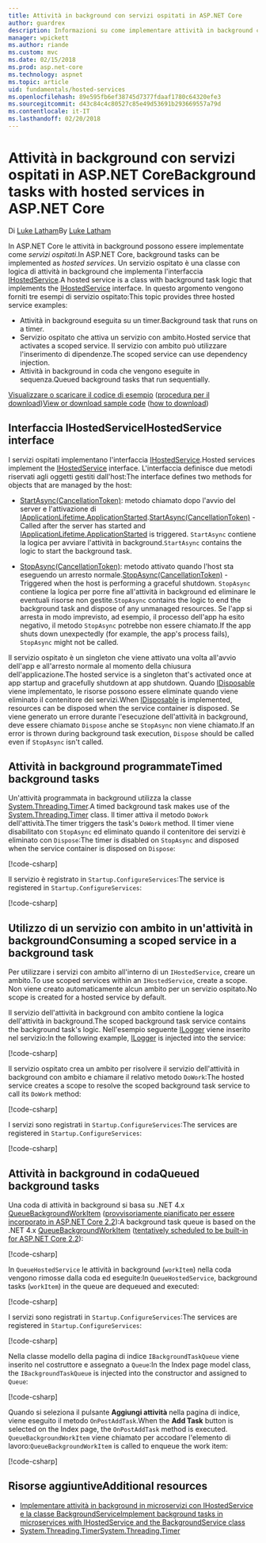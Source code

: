 ```yaml
---
title: Attività in background con servizi ospitati in ASP.NET Core
author: guardrex
description: Informazioni su come implementare attività in background con servizi ospitati in ASP.NET Core.
manager: wpickett
ms.author: riande
ms.custom: mvc
ms.date: 02/15/2018
ms.prod: asp.net-core
ms.technology: aspnet
ms.topic: article
uid: fundamentals/hosted-services
ms.openlocfilehash: 89e595fb6ef38745d7377fdaaf1780c64320efe3
ms.sourcegitcommit: d43c84c4c80527c85e49d53691b293669557a79d
ms.contentlocale: it-IT
ms.lasthandoff: 02/20/2018
---
```

# <a name="background-tasks-with-hosted-services-in-aspnet-core"></a><span data-ttu-id="d08bb-103">Attività in background con servizi ospitati in ASP.NET Core</span><span class="sxs-lookup"><span data-stu-id="d08bb-103">Background tasks with hosted services in ASP.NET Core</span></span>

<span data-ttu-id="d08bb-104">Di [Luke Latham](https://github.com/guardrex)</span><span class="sxs-lookup"><span data-stu-id="d08bb-104">By [Luke Latham](https://github.com/guardrex)</span></span>

<span data-ttu-id="d08bb-105">In ASP.NET Core le attività in background possono essere implementate come *servizi ospitati*.</span><span class="sxs-lookup"><span data-stu-id="d08bb-105">In ASP.NET Core, background tasks can be implemented as *hosted services*.</span></span> <span data-ttu-id="d08bb-106">Un servizio ospitato è una classe con logica di attività in background che implementa l'interfaccia [IHostedService](/dotnet/api/microsoft.extensions.hosting.ihostedservice).</span><span class="sxs-lookup"><span data-stu-id="d08bb-106">A hosted service is a class with background task logic that implements the [IHostedService](/dotnet/api/microsoft.extensions.hosting.ihostedservice) interface.</span></span> <span data-ttu-id="d08bb-107">In questo argomento vengono forniti tre esempi di servizio ospitato:</span><span class="sxs-lookup"><span data-stu-id="d08bb-107">This topic provides three hosted service examples:</span></span>

* <span data-ttu-id="d08bb-108">Attività in background eseguita su un timer.</span><span class="sxs-lookup"><span data-stu-id="d08bb-108">Background task that runs on a timer.</span></span>
* <span data-ttu-id="d08bb-109">Servizio ospitato che attiva un servizio con ambito.</span><span class="sxs-lookup"><span data-stu-id="d08bb-109">Hosted service that activates a scoped service.</span></span> <span data-ttu-id="d08bb-110">Il servizio con ambito può utilizzare l'inserimento di dipendenze.</span><span class="sxs-lookup"><span data-stu-id="d08bb-110">The scoped service can use dependency injection.</span></span>
* <span data-ttu-id="d08bb-111">Attività in background in coda che vengono eseguite in sequenza.</span><span class="sxs-lookup"><span data-stu-id="d08bb-111">Queued background tasks that run sequentially.</span></span>

<span data-ttu-id="d08bb-112">[Visualizzare o scaricare il codice di esempio](https://github.com/aspnet/Docs/tree/master/aspnetcore/fundamentals/hosted-services/samples/2.x) ([procedura per il download](xref:tutorials/index#how-to-download-a-sample))</span><span class="sxs-lookup"><span data-stu-id="d08bb-112">[View or download sample code](https://github.com/aspnet/Docs/tree/master/aspnetcore/fundamentals/hosted-services/samples/2.x) ([how to download](xref:tutorials/index#how-to-download-a-sample))</span></span>

## <a name="ihostedservice-interface"></a><span data-ttu-id="d08bb-113">Interfaccia IHostedService</span><span class="sxs-lookup"><span data-stu-id="d08bb-113">IHostedService interface</span></span>

<span data-ttu-id="d08bb-114">I servizi ospitati implementano l'interfaccia [IHostedService](/dotnet/api/microsoft.extensions.hosting.ihostedservice).</span><span class="sxs-lookup"><span data-stu-id="d08bb-114">Hosted services implement the [IHostedService](/dotnet/api/microsoft.extensions.hosting.ihostedservice) interface.</span></span> <span data-ttu-id="d08bb-115">L'interfaccia definisce due metodi riservati agli oggetti gestiti dall'host:</span><span class="sxs-lookup"><span data-stu-id="d08bb-115">The interface defines two methods for objects that are managed by the host:</span></span>

* <span data-ttu-id="d08bb-116">[StartAsync(CancellationToken)](/dotnet/api/microsoft.extensions.hosting.ihostedservice.startasync): metodo chiamato dopo l'avvio del server e l'attivazione di [IApplicationLifetime.ApplicationStarted](/dotnet/api/microsoft.aspnetcore.hosting.iapplicationlifetime.applicationstarted).</span><span class="sxs-lookup"><span data-stu-id="d08bb-116">[StartAsync(CancellationToken)](/dotnet/api/microsoft.extensions.hosting.ihostedservice.startasync) - Called after the server has started and [IApplicationLifetime.ApplicationStarted](/dotnet/api/microsoft.aspnetcore.hosting.iapplicationlifetime.applicationstarted) is triggered.</span></span> <span data-ttu-id="d08bb-117">`StartAsync` contiene la logica per avviare l'attività in background.</span><span class="sxs-lookup"><span data-stu-id="d08bb-117">`StartAsync` contains the logic to start the background task.</span></span>

* <span data-ttu-id="d08bb-118">[StopAsync(CancellationToken)](/dotnet/api/microsoft.extensions.hosting.ihostedservice.stopasync): metodo attivato quando l'host sta eseguendo un arresto normale.</span><span class="sxs-lookup"><span data-stu-id="d08bb-118">[StopAsync(CancellationToken)](/dotnet/api/microsoft.extensions.hosting.ihostedservice.stopasync) - Triggered when the host is performing a graceful shutdown.</span></span> <span data-ttu-id="d08bb-119">`StopAsync` contiene la logica per porre fine all'attività in background ed eliminare le eventuali risorse non gestite.</span><span class="sxs-lookup"><span data-stu-id="d08bb-119">`StopAsync` contains the logic to end the background task and dispose of any unmanaged resources.</span></span> <span data-ttu-id="d08bb-120">Se l'app si arresta in modo imprevisto, ad esempio, il processo dell'app ha esito negativo, il metodo `StopAsync` potrebbe non essere chiamato.</span><span class="sxs-lookup"><span data-stu-id="d08bb-120">If the app shuts down unexpectedly (for example, the app's process fails), `StopAsync` might not be called.</span></span>

<span data-ttu-id="d08bb-121">Il servizio ospitato è un singleton che viene attivato una volta all'avvio dell'app e all'arresto normale al momento della chiusura dell'applicazione.</span><span class="sxs-lookup"><span data-stu-id="d08bb-121">The hosted service is a singleton that's activated once at app startup and gracefully shutdown at app shutdown.</span></span> <span data-ttu-id="d08bb-122">Quando [IDisposable](/dotnet/api/system.idisposable) viene implementato, le risorse possono essere eliminate quando viene eliminato il contenitore dei servizi.</span><span class="sxs-lookup"><span data-stu-id="d08bb-122">When [IDisposable](/dotnet/api/system.idisposable) is implemented, resources can be disposed when the service container is disposed.</span></span> <span data-ttu-id="d08bb-123">Se viene generato un errore durante l'esecuzione dell'attività in background, deve essere chiamato `Dispose` anche se `StopAsync` non viene chiamato.</span><span class="sxs-lookup"><span data-stu-id="d08bb-123">If an error is thrown during background task execution, `Dispose` should be called even if `StopAsync` isn't called.</span></span>

## <a name="timed-background-tasks"></a><span data-ttu-id="d08bb-124">Attività in background programmate</span><span class="sxs-lookup"><span data-stu-id="d08bb-124">Timed background tasks</span></span>

<span data-ttu-id="d08bb-125">Un'attività programmata in background utilizza la classe [System.Threading.Timer](/dotnet/api/system.threading.timer).</span><span class="sxs-lookup"><span data-stu-id="d08bb-125">A timed background task makes use of the [System.Threading.Timer](/dotnet/api/system.threading.timer) class.</span></span> <span data-ttu-id="d08bb-126">Il timer attiva il metodo `DoWork` dell'attività.</span><span class="sxs-lookup"><span data-stu-id="d08bb-126">The timer triggers the task's `DoWork` method.</span></span> <span data-ttu-id="d08bb-127">Il timer viene disabilitato con `StopAsync` ed eliminato quando il contenitore dei servizi è eliminato con `Dispose`:</span><span class="sxs-lookup"><span data-stu-id="d08bb-127">The timer is disabled on `StopAsync` and disposed when the service container is disposed on `Dispose`:</span></span>

[!code-csharp[](hosted-services/samples/2.x/Services/TimedHostedService.cs?name=snippet1&highlight=15-16,30,37)]

<span data-ttu-id="d08bb-128">Il servizio è registrato in `Startup.ConfigureServices`:</span><span class="sxs-lookup"><span data-stu-id="d08bb-128">The service is registered in `Startup.ConfigureServices`:</span></span>

[!code-csharp[](hosted-services/samples/2.x/Startup.cs?name=snippet1)]

## <a name="consuming-a-scoped-service-in-a-background-task"></a><span data-ttu-id="d08bb-129">Utilizzo di un servizio con ambito in un'attività in background</span><span class="sxs-lookup"><span data-stu-id="d08bb-129">Consuming a scoped service in a background task</span></span>

<span data-ttu-id="d08bb-130">Per utilizzare i servizi con ambito all'interno di un `IHostedService`, creare un ambito.</span><span class="sxs-lookup"><span data-stu-id="d08bb-130">To use scoped services within an `IHostedService`, create a scope.</span></span> <span data-ttu-id="d08bb-131">Non viene creato automaticamente alcun ambito per un servizio ospitato.</span><span class="sxs-lookup"><span data-stu-id="d08bb-131">No scope is created for a hosted service by default.</span></span>

<span data-ttu-id="d08bb-132">Il servizio dell'attività in background con ambito contiene la logica dell'attività in background.</span><span class="sxs-lookup"><span data-stu-id="d08bb-132">The scoped background task service contains the background task's logic.</span></span> <span data-ttu-id="d08bb-133">Nell'esempio seguente [ILogger](/dotnet/api/microsoft.extensions.logging.ilogger) viene inserito nel servizio:</span><span class="sxs-lookup"><span data-stu-id="d08bb-133">In the following example, [ILogger](/dotnet/api/microsoft.extensions.logging.ilogger) is injected into the service:</span></span>

[!code-csharp[](hosted-services/samples/2.x/Services/ScopedProcessingService.cs?name=snippet1)]

<span data-ttu-id="d08bb-134">Il servizio ospitato crea un ambito per risolvere il servizio dell'attività in background con ambito e chiamare il relativo metodo `DoWork`:</span><span class="sxs-lookup"><span data-stu-id="d08bb-134">The hosted service creates a scope to resolve the scoped background task service to call its `DoWork` method:</span></span>

[!code-csharp[](hosted-services/samples/2.x/Services/ConsumeScopedServiceHostedService.cs?name=snippet1&highlight=29-36)]

<span data-ttu-id="d08bb-135">I servizi sono registrati in `Startup.ConfigureServices`:</span><span class="sxs-lookup"><span data-stu-id="d08bb-135">The services are registered in `Startup.ConfigureServices`:</span></span>

[!code-csharp[](hosted-services/samples/2.x/Startup.cs?name=snippet2)]

## <a name="queued-background-tasks"></a><span data-ttu-id="d08bb-136">Attività in background in coda</span><span class="sxs-lookup"><span data-stu-id="d08bb-136">Queued background tasks</span></span>

<span data-ttu-id="d08bb-137">Una coda di attività in background si basa su .NET 4.x [QueueBackgroundWorkItem](/dotnet/api/system.web.hosting.hostingenvironment.queuebackgroundworkitem) ([provvisoriamente pianificato per essere incorporato in ASP.NET Core 2.2](https://github.com/aspnet/Hosting/issues/1280)):</span><span class="sxs-lookup"><span data-stu-id="d08bb-137">A background task queue is based on the .NET 4.x [QueueBackgroundWorkItem](/dotnet/api/system.web.hosting.hostingenvironment.queuebackgroundworkitem) ([tentatively scheduled to be built-in for ASP.NET Core 2.2](https://github.com/aspnet/Hosting/issues/1280)):</span></span>

[!code-csharp[](hosted-services/samples/2.x/Services/BackgroundTaskQueue.cs?name=snippet1)]

<span data-ttu-id="d08bb-138">In `QueueHostedService` le attività in background (`workItem`) nella coda vengono rimosse dalla coda ed eseguite:</span><span class="sxs-lookup"><span data-stu-id="d08bb-138">In `QueueHostedService`, background tasks (`workItem`) in the queue are dequeued and executed:</span></span>

[!code-csharp[](hosted-services/samples/2.x/Services/QueuedHostedService.cs?name=snippet1&highlight=30-31,35)]

<span data-ttu-id="d08bb-139">I servizi sono registrati in `Startup.ConfigureServices`:</span><span class="sxs-lookup"><span data-stu-id="d08bb-139">The services are registered in `Startup.ConfigureServices`:</span></span>

[!code-csharp[](hosted-services/samples/2.x/Startup.cs?name=snippet3)]

<span data-ttu-id="d08bb-140">Nella classe modello della pagina di indice `IBackgroundTaskQueue` viene inserito nel costruttore e assegnato a `Queue`:</span><span class="sxs-lookup"><span data-stu-id="d08bb-140">In the Index page model class, the `IBackgroundTaskQueue` is injected into the constructor and assigned to `Queue`:</span></span>

[!code-csharp[](hosted-services/samples/2.x/Pages/Index.cshtml.cs?name=snippet1)]

<span data-ttu-id="d08bb-141">Quando si seleziona il pulsante **Aggiungi attività** nella pagina di indice, viene eseguito il metodo `OnPostAddTask`.</span><span class="sxs-lookup"><span data-stu-id="d08bb-141">When the **Add Task** button is selected on the Index page, the `OnPostAddTask` method is executed.</span></span> <span data-ttu-id="d08bb-142">`QueueBackgroundWorkItem` viene chiamato per accodare l'elemento di lavoro:</span><span class="sxs-lookup"><span data-stu-id="d08bb-142">`QueueBackgroundWorkItem` is called to enqueue the work item:</span></span>

[!code-csharp[](hosted-services/samples/2.x/Pages/Index.cshtml.cs?name=snippet2)]

## <a name="additional-resources"></a><span data-ttu-id="d08bb-143">Risorse aggiuntive</span><span class="sxs-lookup"><span data-stu-id="d08bb-143">Additional resources</span></span>

* [<span data-ttu-id="d08bb-144">Implementare attività in background in microservizi con IHostedService e la classe BackgroundService</span><span class="sxs-lookup"><span data-stu-id="d08bb-144">Implement background tasks in microservices with IHostedService and the BackgroundService class</span></span>](/dotnet/standard/microservices-architecture/multi-container-microservice-net-applications/background-tasks-with-ihostedservice)
* [<span data-ttu-id="d08bb-145">System.Threading.Timer</span><span class="sxs-lookup"><span data-stu-id="d08bb-145">System.Threading.Timer</span></span>](/dotnet/api/system.threading.timer)
